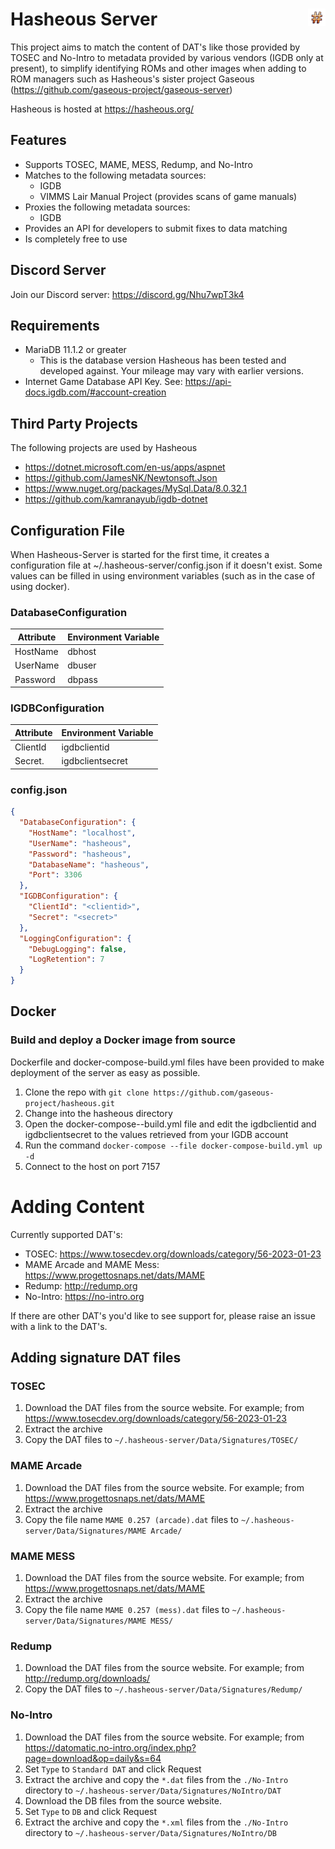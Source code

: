 # <img src="./hasheous/wwwroot/images/logo.svg" height="28" style="float: right;" /> Hasheous Server

This project aims to match the content of DAT's like those provided by TOSEC and No-Intro to metadata provided by various vendors (IGDB only at present), to simplify identifying ROMs and other images when adding to ROM managers such as Hasheous's sister project Gaseous (https://github.com/gaseous-project/gaseous-server)

Hasheous is hosted at https://hasheous.org/

## Features
* Supports TOSEC, MAME, MESS, Redump, and No-Intro
* Matches to the following metadata sources:
  * IGDB
  * VIMMS Lair Manual Project (provides scans of game manuals)
* Proxies the following metadata sources:
  * IGDB
* Provides an API for developers to submit fixes to data matching
* Is completely free to use

## Discord Server
Join our Discord server: https://discord.gg/Nhu7wpT3k4

## Requirements
* MariaDB 11.1.2 or greater
  * This is the database version Hasheous has been tested and developed against. Your mileage may vary with earlier versions.
* Internet Game Database API Key. See: https://api-docs.igdb.com/#account-creation

## Third Party Projects
The following projects are used by Hasheous
* https://dotnet.microsoft.com/en-us/apps/aspnet
* https://github.com/JamesNK/Newtonsoft.Json
* https://www.nuget.org/packages/MySql.Data/8.0.32.1
* https://github.com/kamranayub/igdb-dotnet

## Configuration File
When Hasheous-Server is started for the first time, it creates a configuration file at ~/.hasheous-server/config.json if it doesn't exist. Some values can be filled in using environment variables (such as in the case of using docker).

### DatabaseConfiguration
| Attribute | Environment Variable |
| --------- | -------------------- |
| HostName  | dbhost               |
| UserName  | dbuser               |
| Password  | dbpass               |

### IGDBConfiguration
| Attribute | Environment Variable |
| --------- | -------------------- |
| ClientId  | igdbclientid         |
| Secret.   | igdbclientsecret     |

### config.json
```json
{
  "DatabaseConfiguration": {
    "HostName": "localhost",
    "UserName": "hasheous",
    "Password": "hasheous",
    "DatabaseName": "hasheous",
    "Port": 3306
  },
  "IGDBConfiguration": {
    "ClientId": "<clientid>",
    "Secret": "<secret>"
  },
  "LoggingConfiguration": {
    "DebugLogging": false,
    "LogRetention": 7
  }
}
```

## Docker
### Build and deploy a Docker image from source
Dockerfile and docker-compose-build.yml files have been provided to make deployment of the server as easy as possible.
1. Clone the repo with ```git clone https://github.com/gaseous-project/hasheous.git```
2. Change into the hasheous directory
3. Open the docker-compose--build.yml file and edit the igdbclientid and igdbclientsecret to the values retrieved from your IGDB account
4. Run the command ```docker-compose --file docker-compose-build.yml up -d```
5. Connect to the host on port 7157

# Adding Content
Currently supported DAT's:
* TOSEC: https://www.tosecdev.org/downloads/category/56-2023-01-23
* MAME Arcade and MAME Mess: https://www.progettosnaps.net/dats/MAME
* Redump: http://redump.org
* No-Intro: https://no-intro.org

If there are other DAT's you'd like to see support for, please raise an issue with a link to the DAT's.

## Adding signature DAT files
### TOSEC
1. Download the DAT files from the source website. For example; from https://www.tosecdev.org/downloads/category/56-2023-01-23
2. Extract the archive
3. Copy the DAT files to `~/.hasheous-server/Data/Signatures/TOSEC/`

### MAME Arcade
1. Download the DAT files from the source website. For example; from https://www.progettosnaps.net/dats/MAME
2. Extract the archive
3. Copy the file name `MAME 0.257 (arcade).dat` files to `~/.hasheous-server/Data/Signatures/MAME Arcade/`

### MAME MESS
1. Download the DAT files from the source website. For example; from https://www.progettosnaps.net/dats/MAME
2. Extract the archive
3. Copy the file name `MAME 0.257 (mess).dat` files to `~/.hasheous-server/Data/Signatures/MAME MESS/`

### Redump
1. Download the DAT files from the source website. For example; from http://redump.org/downloads/
2. Copy the DAT files to `~/.hasheous-server/Data/Signatures/Redump/`

### No-Intro
1. Download the DAT files from the source website. For example; from https://datomatic.no-intro.org/index.php?page=download&op=daily&s=64
2. Set `Type` to `Standard DAT` and click Request
3. Extract the archive and copy the `*.dat` files from the `./No-Intro` directory to `~/.hasheous-server/Data/Signatures/NoIntro/DAT`
4. Download the DB files from the source website.
5. Set `Type` to `DB` and click Request
6. Extract the archive and copy the `*.xml` files from the `./No-Intro` directory to `~/.hasheous-server/Data/Signatures/NoIntro/DB`
